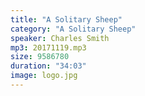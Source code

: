 ```yaml
---
title: "A Solitary Sheep"
category: "A Solitary Sheep"
speaker: Charles Smith
mp3: 20171119.mp3
size: 9586780
duration: "34:03"
image: logo.jpg
---
```

